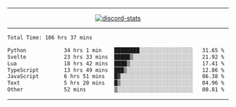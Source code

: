 <a href="https://www.github.com/ripavoid" target="_blank" rel="noreferrer">

-------

<div align='center'>
    <a href='https://discordapp.com/users/825178146797518881'>
        <img align='center' alt='discord-stats' src='https://api.discord-status.me/825178146797518881?nitro&boost=4&gradient=%231e0b1a%2C%23000000%2C%23000000%2C%23160316'></img>
    </a>
</div>

-------

<!--START_SECTION:waka-->

```txt
Total Time: 106 hrs 37 mins

Python            34 hrs 1 min    ████████░░░░░░░░░░░░░░░░░   31.65 %
Svelte            23 hrs 33 mins  █████▒░░░░░░░░░░░░░░░░░░░   21.92 %
Lua               18 hrs 42 mins  ████▒░░░░░░░░░░░░░░░░░░░░   17.41 %
TypeScript        13 hrs 49 mins  ███▒░░░░░░░░░░░░░░░░░░░░░   12.86 %
JavaScript        6 hrs 51 mins   █▓░░░░░░░░░░░░░░░░░░░░░░░   06.38 %
Text              5 hrs 20 mins   █▒░░░░░░░░░░░░░░░░░░░░░░░   04.96 %
Other             52 mins         ▒░░░░░░░░░░░░░░░░░░░░░░░░   00.81 %
```

<!--END_SECTION:waka-->

-------
